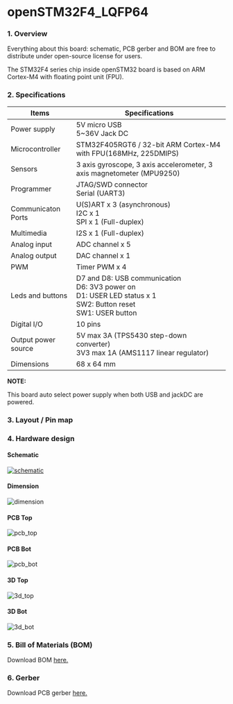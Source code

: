 # openSTM32F4_LQFP64

### 1. Overview

Everything about this board: schematic, PCB gerber and BOM are free to distribute under open-source license for users.

The STM32F4 series chip inside openSTM32 board is based on ARM Cortex-M4 with floating point unit (FPU).

### 2. Specifications

| Items               | Specifications                                               |
| ------------------- | ------------------------------------------------------------ |
| Power supply        | 5V micro USB<br />5~36V Jack DC                              |
| Microcontroller     | STM32F405RGT6 / 32-bit ARM Cortex-M4 with FPU(168MHz, 225DMIPS) |
| Sensors             | 3 axis gyroscope, 3 axis accelerometer, 3 axis magnetometer (MPU9250) |
| Programmer          | JTAG/SWD connector<br />Serial (UART3)                       |
| Communicaton Ports  | U(S)ART x 3 (asynchronous)<br />I2C x 1<br />SPI x 1 (Full-duplex) |
| Multimedia          | I2S x 1 (Full-duplex)                                        |
| Analog input        | ADC channel x 5                                              |
| Analog output       | DAC channel x 1                                              |
| PWM                 | Timer PWM x 4                                                |
| Leds and buttons    | D7 and D8: USB communication<br />D6: 3V3 power on<br />D1: USER LED status x 1<br />SW2: Button reset<br />SW1: USER button |
| Digital I/O         | 10 pins                                                      |
| Output power source | 5V max 3A (TPS5430 step-down converter)<br />3V3 max 1A (AMS1117 linear regulator) |
| Dimensions          | 68 x 64 mm                                                   |

**NOTE:**

This board auto select power supply when both USB and jackDC are powered.

### 3. Layout / Pin map

### 4. Hardware design

#### Schematic

[![schematic](/home/phong/Documents/thesis/openSTM32F4_LQFP64/assets/demo/schematic.png)](assets/demo/openSTM32F4_LQFP64.pdf)

#### Dimension

![dimension](assets/demo/dimension.png)

#### PCB Top

![pcb_top](assets/demo/pcb_top.png)

#### PCB Bot

![pcb_bot](assets/demo/pcb_bot.png)

#### 3D Top

![3d_top](assets/demo/3d_top.png)

#### 3D Bot

![3d_bot](assets/demo/3d_bot.png)

### 5. Bill of Materials (BOM)

Download BOM [here.](assets/bom.xlsx)

### 6. Gerber

Download PCB gerber [here.](assets/openSTM32_68x54mm.zip)

